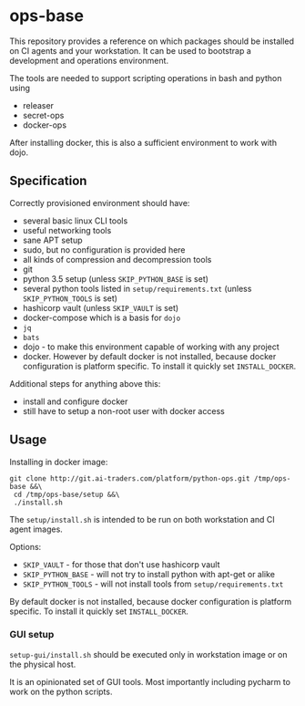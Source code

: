 # ops-base

This repository provides a reference on which packages should be installed on CI agents and your workstation.
It can be used to bootstrap a development and operations environment.

The tools are needed to support scripting operations in bash and python using
 - releaser
 - secret-ops
 - docker-ops

After installing docker, this is also a sufficient environment to work with dojo.

## Specification

Correctly provisioned environment should have:
 * several basic linux CLI tools
 * useful networking tools
 * sane APT setup
 * sudo, but no configuration is provided here
 * all kinds of compression and decompression tools
 * git
 * python 3.5 setup (unless `SKIP_PYTHON_BASE` is set)
 * several python tools listed in `setup/requirements.txt` (unless `SKIP_PYTHON_TOOLS` is set)
 * hashicorp vault (unless `SKIP_VAULT` is set)
 * docker-compose which is a basis for `dojo`
 * `jq`
 * `bats`
 * dojo - to make this environment capable of working with any project
 * docker. However by default docker is not installed, because docker configuration is platform specific. To install it quickly set `INSTALL_DOCKER`.

Additional steps for anything above this:
 * install and configure docker
 * still have to setup a non-root user with docker access

## Usage

Installing in docker image:
```
git clone http://git.ai-traders.com/platform/python-ops.git /tmp/ops-base &&\
 cd /tmp/ops-base/setup &&\
 ./install.sh
```

The `setup/install.sh` is intended to be run on both workstation and CI agent images.

Options:
 * `SKIP_VAULT` - for those that don't use hashicorp vault
 * `SKIP_PYTHON_BASE` - will not try to install python with apt-get or alike
 * `SKIP_PYTHON_TOOLS` - will not install tools from `setup/requirements.txt`

By default docker is not installed, because docker configuration is platform specific. To install it quickly set `INSTALL_DOCKER`.

### GUI setup

`setup-gui/install.sh` should be executed only in workstation image or on the physical host.

It is an opinionated set of GUI tools. Most importantly including pycharm to work on the python scripts.
